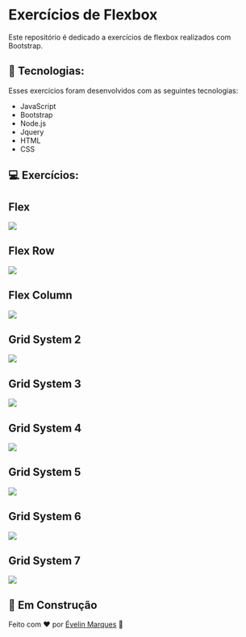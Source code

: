 # Exercícios de Flexbox
 Este repositório é dedicado a exercícios de flexbox realizados com Bootstrap.

## 🚀 Tecnologias:
Esses exercícios foram desenvolvidos com as seguintes tecnologias:

* JavaScript
* Bootstrap
* Node.js
* Jquery
* HTML
* CSS

## 💻 Exercícios:

## Flex
<img src="https://user-images.githubusercontent.com/56482367/88021116-4b7c5000-cb03-11ea-9dba-2752d7ddb7f9.PNG">

## Flex Row

<img src="https://user-images.githubusercontent.com/56482367/88021738-6b604380-cb04-11ea-942c-6f2d7f3bcf83.PNG">

## Flex Column

<img src="https://user-images.githubusercontent.com/56482367/88021907-b4b09300-cb04-11ea-877f-9722918df6ef.PNG">

## Grid System 2

<img src="https://user-images.githubusercontent.com/56482367/88022234-4b7d4f80-cb05-11ea-8636-8297aea67788.PNG">

## Grid System 3

<img src="https://user-images.githubusercontent.com/56482367/88022261-59cb6b80-cb05-11ea-9f1c-983de5ba0927.PNG">

## Grid System 4

<img src="https://user-images.githubusercontent.com/56482367/88022300-6bad0e80-cb05-11ea-8701-e230462160a4.PNG">

## Grid System 5

<img src="https://user-images.githubusercontent.com/56482367/88022502-c8102e00-cb05-11ea-8f84-d36231bcc537.PNG">

## Grid System 6

<img src="https://user-images.githubusercontent.com/56482367/88022395-90a18180-cb05-11ea-9e29-106540283b30.PNG">

## Grid System 7

<img src="https://user-images.githubusercontent.com/56482367/88022597-f42baf00-cb05-11ea-8d50-140e5f9452c8.PNG">


## 🚧 Em Construção
Feito com ♥ por <a href="https://www.linkedin.com/in/evelinmarquess/">Évelin Marques</a> 👋
